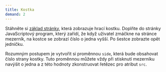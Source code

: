 ```yaml
---
title: Kostka
demand: 2
---
```


Stáhněte si [základ stránky](../assets/kostka-zadani.zip), která zobrazuje hrací kostku. Doplňte do stránky JavaScriptový program, který zařídí, že když uživatel zmáčkne na stránce mezerník, na kostce se zobrazí číslo o jedna vyšší. Po šestce zobrazte opět jedničku.

Rozumným postupem je vytvořit si proměnnou `side`, která bude obsahovat číslo strany kostky. Tuto proměnnou můžete vždy při stisknutí mezerníku navýšit o jedna a z této hodnoty zkonstruovat řetězec pro atribut `src`.
